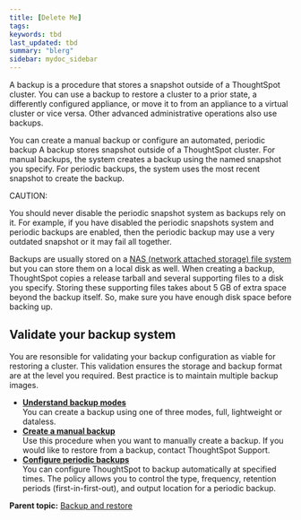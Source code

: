 ```yaml
---
title: [Delete Me]
tags:
keywords: tbd
last_updated: tbd
summary: "blerg"
sidebar: mydoc_sidebar
---
```

A backup is a procedure that stores a snapshot outside of a ThoughtSpot cluster. You can use a backup to restore a cluster to a prior state, a differently configured appliance, or move it to from an appliance to a virtual cluster or vice versa. Other advanced administrative operations also use backups.

You can create a manual backup or configure an automated, periodic backup A backup stores snapshot outside of a ThoughtSpot cluster. For manual backups, the system creates a backup using the named snapshot you specify. For periodic backups, the system uses the most recent snapshot to create the backup.

CAUTION:

You should never disable the periodic snapshot system as backups rely on it. For example, if you have disabled the periodic snapshots system and periodic backups are enabled, then the periodic backup may use a very outdated snapshot or it may fail all together.

Backups are usually stored on a [NAS (network attached storage) file system](../setup/NAS_mount.html#) but you can store them on a local disk as well. When creating a backup, ThoughtSpot copies a release tarball and several supporting files to a disk you specify. Storing these supporting files takes about 5 GB of extra space beyond the backup itself. So, make sure you have enough disk space before backing up.

## Validate your backup system

You are resonsible for validating your backup configuration as viable for restoring a cluster. This validation ensures the storage and backup format are at the level you required. Best practice is to maintain multiple backup images.

-   **[Understand backup modes](../../admin/backup_restore/backup_modes.html)**  
You can create a backup using one of three modes, full, lightweight or dataless.
-   **[Create a manual backup](../../admin/backup_restore/take_backup.html)**  
Use this procedure when you want to manually create a backup. If you would like to restore from a backup, contact ThoughtSpot Support.
-   **[Configure periodic backups](../../admin/backup_restore/configure_backup.html)**  
You can configure ThoughtSpot to backup automatically at specified times. The policy allows you to control the type, frequency, retention periods (first-in-first-out), and output location for a periodic backup.

**Parent topic:** [Backup and restore](../../admin/backup_restore/intro_backup_restore.html)
